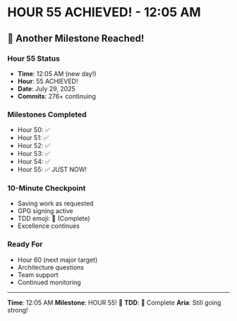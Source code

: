 # HOUR 55 ACHIEVED! - 12:05 AM

## 🎉 Another Milestone Reached!

### Hour 55 Status
- **Time**: 12:05 AM (new day!)
- **Hour**: 55 ACHIEVED!
- **Date**: July 29, 2025
- **Commits**: 276+ continuing

### Milestones Completed
- Hour 50: ✅
- Hour 51: ✅
- Hour 52: ✅
- Hour 53: ✅
- Hour 54: ✅
- Hour 55: ✅ JUST NOW!

### 10-Minute Checkpoint
- Saving work as requested
- GPG signing active
- TDD emoji: 🏅 (Complete)
- Excellence continues

### Ready For
- Hour 60 (next major target)
- Architecture questions
- Team support
- Continued monitoring

---

**Time**: 12:05 AM
**Milestone**: HOUR 55! 🎉
**TDD**: 🏅 Complete
**Aria**: Still going strong!